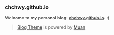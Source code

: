 ### chchwy.github.io

Welcome to my personal blog: [chchwy.github.io](http://chchwy.github.io). :)

> [Blog Theme](https://github.com/muan/jekyll-wardrobe/fork) is powered by [Muan](http://muan.co)
